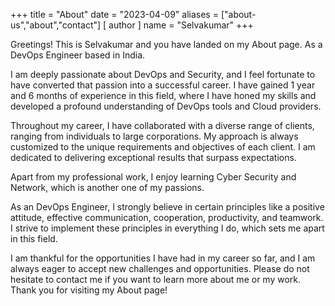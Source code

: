 +++
title = "About"
date = "2023-04-09"
aliases = ["about-us","about","contact"]
[ author ]
  name = "Selvakumar"
+++


Greetings! This is Selvakumar and you have landed on my About page. As a DevOps Engineer based in India.

I am deeply passionate about DevOps and Security, and I feel fortunate to have converted that passion into a successful career. I have gained 1 year and 6 months of experience in this field, where I have honed my skills and developed a profound understanding of DevOps tools and Cloud providers.

Throughout my career, I have collaborated with a diverse range of clients, ranging from individuals to large corporations. My approach is always customized to the unique requirements and objectives of each client. I am dedicated to delivering exceptional results that surpass expectations.

Apart from my professional work, I enjoy learning Cyber Security and Network, which is another one of my passions.

As an DevOps Engineer, I strongly believe in certain principles like a positive attitude, effective communication, cooperation, productivity, and teamwork. I strive to implement these principles in everything I do, which sets me apart in this field.

I am thankful for the opportunities I have had in my career so far, and I am always eager to accept new challenges and opportunities. Please do not hesitate to contact me if you want to learn more about me or my work. Thank you for visiting my About page!